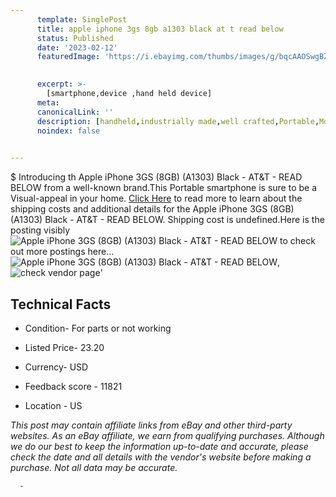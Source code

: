 ```yaml
---
      template: SinglePost
      title: apple iphone 3gs 8gb a1303 black at t read below
      status: Published
      date: '2023-02-12'
      featuredImage: 'https://i.ebayimg.com/thumbs/images/g/bqcAAOSwgBZi8nJ-/s-l225.jpg'
       

      excerpt: >-
        [smartphone,device ,hand held device]
      meta:
      canonicalLink: ''
      description: [handheld,industrially made,well crafted,Portable,Mobile,Compact,Convenient,Lightweight,Maneuverable,Man-portable,Miniature,Carriable,Hand-held,Light,Holdable,Transportable,Mobile device,Pocket-sized,On-the-go,Wireless,Cordless,Compact size,Convenient size, smartphone,device ,hand held device]
      noindex: false
      

---
```

$
      Introducing th Apple iPhone 3GS (8GB) (A1303) Black - AT&T - READ BELOW from a well-known brand.This Portable smartphone is sure to be a Visual-appeal in your home. [Click Here](https://www.ebay.com/itm/134245413982?hash=item1f41a6745e%3Ag%3AbqcAAOSwgBZi8nJ-&amdata=enc%3AAQAHAAAA4HopPzfZtOiVpox3mO%2FJHvYKH0aqjSlSFrHbJmRpj59iVrIFtfASgQ3b9r%2Bc%2BGvK683O2hqfSHH%2BlVfpuB3%2FDvOl16uGfKUa48Kqs16%2B7%2BpIkKDHkrFSuHas%2B9FvJQcAYoymfFgFBp7lKMV5o21GwjEXrqPtYDtEnp12fdsLetU5RD4CYnv4nAYzLPlyiUAo2sM8XDg0AOw8p2ZiVJaza6J7KtrwVyJ2%2BIQgOHDINU7vNZWjcD5ytWBKJfApyPeMtc238yK73XI2SZi0jr%2FJTTTVKvo1WRiaKb4J597XHvnJ&mkevt=1&mkcid=1&mkrid=711-53200-19255-0&campid=%253CePNCampaignId%253E&customid=%253CreferenceId%253E&toolid=10049) to read more to learn about the shipping costs and additional details for the Apple iPhone 3GS (8GB) (A1303) Black - AT&T - READ BELOW. Shipping cost is undefined.Here is the posting visibly ![Apple iPhone 3GS (8GB) (A1303) Black - AT&T - READ BELOW](https://i.ebayimg.com/thumbs/images/g/bqcAAOSwgBZi8nJ-/s-l225.jpg) to check out more postings here... ![Apple iPhone 3GS (8GB) (A1303) Black - AT&T - READ BELOW](https://i.ebayimg.com/images/g/bqcAAOSwgBZi8nJ-/s-l1600.jpg), ![check vendor page](https://origin-galleryplus.ebayimg.com/ws/web/134245413982_2_0_1/225x225.jpg,https://origin-galleryplus.ebayimg.com/ws/web/134245413982_3_0_1/225x225.jpg,https://origin-galleryplus.ebayimg.com/ws/web/134245413982_4_0_1/225x225.jpg,https://origin-galleryplus.ebayimg.com/ws/web/134245413982_5_0_1/225x225.jpg,https://origin-galleryplus.ebayimg.com/ws/web/134245413982_6_0_1/225x225.jpg,https://origin-galleryplus.ebayimg.com/ws/web/134245413982_7_0_1/225x225.jpg)'

      

 ## Technical Facts 



     
      

 - Condition- For parts or not working 


      

 - Listed Price- 23.20 


      

 - Currency- USD 


      

 - Feedback score - 11821 


      

 - Location - US 


      
      

 *_This post may contain affiliate links from eBay and other third-party websites. As an eBay affiliate, we earn from qualifying purchases. Although we do our best to keep the information up-to-date and accurate, please check the date and all details with the vendor's website before making a purchase. Not all data may be accurate._*




      -
